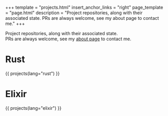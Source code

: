 +++
template = "projects.html"
insert_anchor_links = "right"
page_template = "page.html"
description = "Project repositories, along with their associated state. PRs are always welcome, see my about page to contact me."
+++

Project repositories, along with their associated state.  
PRs are always welcome, see my [about page](@/about/_index.md) to contact me.

# Rust

{{ projects(lang="rust") }}

# Elixir

{{ projects(lang="elixir") }}